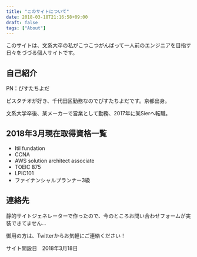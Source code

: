 ```yaml
---
title: "このサイトについて"
date: 2018-03-18T21:16:58+09:00
draft: false
tags: ["About"]
---
```


このサイトは、文系大卒の私がこつこつがんばって一人前のエンジニアを目指す日々をづづる個人サイトです。

## 自己紹介

PN：ぴすたちよだ

ピスタチオが好き、千代田区勤務なのでぴすたちよだです。京都出身。

文系大学卒後、某メーカーで営業として勤務、2017年に某Sierへ転職。

## 2018年3月現在取得資格一覧

- Itil fundation
- CCNA
- AWS solution architect associate
- TOEIC 875
- LPIC101
- ファイナンシャルプランナー3級

## 連絡先
静的サイトジェネレーターで作ったので、今のところお問い合わせフォームが実装できてません…

御用の方は、Twitterからお気軽にご連絡ください！

サイト開設日　2018年3月18日